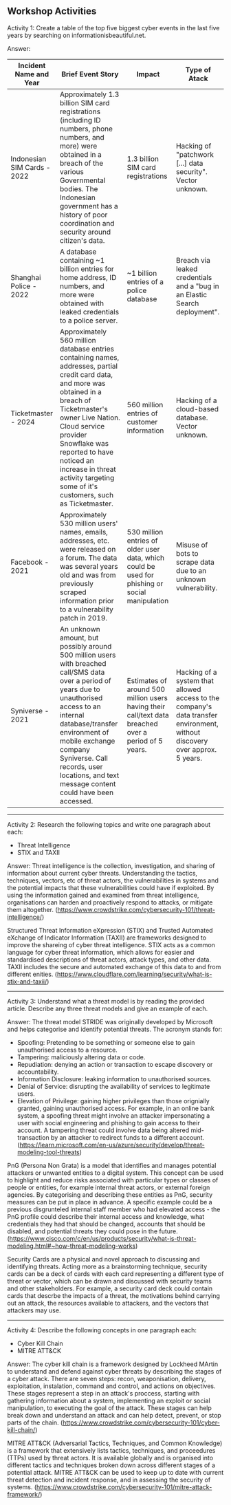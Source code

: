 Workshop Activities
---
Activity 1: Create a table of the top five biggest cyber events in the last five years by searching on informationisbeautiful.net.

Answer:

| Incident Name and Year | Brief Event Story | Impact | Type of Atack |
|------------------------|-------------------|--------|---------------|
| Indonesian SIM Cards - 2022 | Approximately 1.3 billion SIM card registrations (including ID numbers, phone numbers, and more) were obtained in a breach of the various Governmental bodies. The Indonesian government has a history of poor coordination and security around citizen's data. | 1.3 billion SIM card registrations  | Hacking of "patchwork [...] data security". Vector unknown. |
| Shanghai Police - 2022 | A database containing ~1 billion entries for home address, ID numbers, and more were obtained with leaked credentials to a police server. | ~1 billion entries of a police database | Breach via leaked credentials and a "bug in an Elastic Search deployment". |
| Ticketmaster - 2024 | Approximately 560 million database entries containing names, addresses, partial credit card data, and more was obtained in a breach of Ticketmaster's owner Live Nation. Cloud service provider Snowflake was reported to have noticed an increase in threat activity targeting some of it's customers, such as Ticketmaster. | 560 million entries of customer information | Hacking of a cloud-based database. Vector unknown. |
| Facebook - 2021 | Approximately 530 million users' names, emails, addresses, etc. were released on a forum. The data was several years old and was from previously scraped information prior to a vulnerability patch in 2019. | 530 million entries of older user data, which could be used for phishing or social manipulation | Misuse of bots to scrape data due to an unknown vulnerability. |
| Syniverse - 2021 | An unknown amount, but possibly around 500 million users with breached call/SMS data over a period of years due to unauthorised access to an internal database/transfer environment of mobile exchange company Syniverse. Call records, user locations, and text message content could have been accessed. | Estimates of around 500 million users having their call/text data breached over a period of 5 years. | Hacking of a system that allowed access to the company's data transfer environment, without discovery over approx. 5 years. |

---
Activity 2: Research the following topics and write one paragraph about each:
- Threat Intelligence
- STIX and TAXII

Answer:
Threat intelligence is the collection, investigation, and sharing of information about current cyber threats. Understanding the tactics, techniques, vectors, etc of threat actors, the vulnerabilities in systems and the potential impacts that these vulnerabilities could have if exploited. By using the information gained and examined from threat intelligence, organisations can harden and proactively respond to attacks, or mitigate them altogether. (https://www.crowdstrike.com/cybersecurity-101/threat-intelligence/)

Structured Threat Information eXpression (STIX) and Trusted Automated eXchange of Indicator Information (TAXII) are frameworks designed to improve the shareing of cyber threat intelligence. STIX acts as a common language for cyber threat information, which allows for easier and standardised descriptions of threat actors, attack types, and other data. TAXII includes the secure and automated exchange of this data to and from different enities. (https://www.cloudflare.com/learning/security/what-is-stix-and-taxii/)

---
Activity 3: Understand what a threat model is by reading the provided article. Describe any three threat models and give an example of each.

Answer:
The threat model STRIDE was originally developed by Microsoft and helps categorise and identify potential threats. The acronym stands for:
- Spoofing: Pretending to be something or someone else to gain unauthorised access to a resource.
- Tampering: maliciously altering data or code.
- Repudiation: denying an action or transaction to escape discovery or accountability.
- Information Disclosure: leaking information to unauthorised sources.
- Denial of Service: disrupting the availability of services to legitimate users.
- Elevation of Privilege: gaining higher privileges than those orignially granted, gaining unauthorised access.
For example, in an online bank system, a spoofing threat might involve an attacker impersonating a user with social engineering and phishing to gain access to their account. A tampering threat could involve data being altered mid-transaction by an attacker to redirect funds to a different account. (https://learn.microsoft.com/en-us/azure/security/develop/threat-modeling-tool-threats)

PnG (Persona Non Grata) is a model that identifies and manages potential attackers or unwanted entities to a digital system. This concept can be used to highlight and reduce risks associated with particular types or classes of people or entities, for example internal threat actors, or external foreign agencies. By categorising and describing these entities as PnG, security measures can be put in place in advance.
A specific example could be a previous disgrunteled internal staff member who had elevated access - the PnG profile could describe their internal access and knowledge, what credentials they had that should be changed, accounts that should be disabled, and potential threats they could pose in the future. (https://www.cisco.com/c/en/us/products/security/what-is-threat-modeling.html#~how-threat-modeling-works)

Security Cards are a physical and novel approach to discussing and identifying threats. Acting more as a brainstorming technique, security cards can be a deck of cards with each card representing a different type of threat or vector, which can be drawn and discussed with security teams and other stakeholders.
For example, a security card deck could contain cards that descrbe the impacts of a threat, the motivations behind carrying out an attack, the resources available to attackers, and the vectors that attackers may use.

---
Activity 4: Describe the following concepts in one paragraph each:
- Cyber Kill Chain
- MITRE ATT&CK

Answer:
The cyber kill chain is a framework designed by Lockheed MArtin to understand and defend against cyber threats by describing the stages of a cyber attack. There are seven steps: recon, weaponisation, delivery, exploitation, instalation, command and control, and actions on objectives. These stages represent a step in an attack's proccess, starting with gathering information about a system, implementing an exploit or social manipulation, to executing the goal of the attack. These stages can help break down and understand an attack and can help detect, prevent, or stop parts of the chain. (https://www.crowdstrike.com/cybersecurity-101/cyber-kill-chain/)

MITRE ATT&CK (Adversarial Tactics, Techniques, and Common Knowledge) is a framework that extensively lists tactics, techniques, and proceedures (TTPs) used by threat actors. It is available globally and is organised into different tactics and techniques broken down across different stages of a potential attack. MITRE ATT&CK can be used to keep up to date with current threat detection and incident response, and in assessing the security of systems. (https://www.crowdstrike.com/cybersecurity-101/mitre-attack-framework/)

